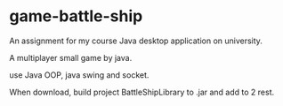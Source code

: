 # game-battle-ship
An assignment for my course Java desktop application on university.

A multiplayer small game by java.

use Java OOP, java swing and socket.

When download, build project BattleShipLibrary to .jar and add to 2 rest.
